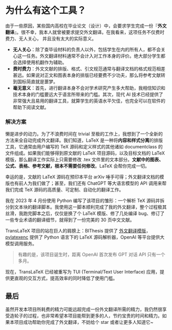 # 为什么有这个工具？

由于一些原因，某些国内高校在毕业论文（设计）中，会要求学生完成一份『**外文翻译**』。很不幸，我本人就曾被要求提交外文翻译。在我看来，这项任务不仅费时费力、无人关心， 并且没有太大的实际意义。

- **无人关心**：除了查毕设材料的负责人以外，包括学生在内的所有人，都不会关心这一任务。外文翻译材料通常不会计入对工作本身的评价。绝大部分学生都会选择使用机翻作为辅助。
- **费时费力**：外文文献的排版、格式、引文规范通常与翻译文档的格式规范相差甚远。如果说对正文和图表本身的排版已经要费不少功夫，那么将参考文献转到国标简直就是噩梦。
- **毫无意义**：首先，进行翻译本身不会对学术研究产生多大帮助，我相信知识和技术本身的门槛要远大于语言所带来的门槛。其次，现代 AI 技术已经提供了非常强大且易用的翻译工具，就算学生的英语水平欠佳，也完全可以在软件的帮助下阅读文献。

### 解决方案

懒是进步的动力。为了不浪费时间在 trivial 至极的工作上，我想到了一个全新的方法来全自动完成外文翻译。我们知道，LaTeX 是一种将**内容和样式分离**的排版工具，它通常由用户编写的 TeX 源码和定义样式的其他诸如 documentclass 的文件组成。如果我们能够得到原文献的 LaTeX 项目源码，以及目标文档的 LaTeX 模版，那么翻译工作实际上只需要修改 .tex 文件里的文本部分。**文献中的图表、公式、表格、参考文献，根本不需要任何修改**。LaTeX 会帮你完成一切。

幸运的是，文献的 LaTeX 源码在预印本平台 arXiv 唾手可得；外文翻译文档的模版也有前人为我们做了；甚至，我们还有 ChatGPT 等大语言模型的 API 调用来帮我们完成 TeX 源码的高质量、可定制、自动化的翻译工作。

我在 2023 年 4 月份使用 Python 编写了该项目的雏形：一个解析 TeX 源码并拆分到文本块的翻译脚本。我使用这一脚本顺利完成了我的外文翻译，整个过程极其丝滑，我跑完脚本之后，仅仅是换了个 LaTeX 模版、修了几处编译 bug、修订了一些专业术语的翻译细节，就得到了一份完美的 30 页中文文献。

TransLaTeX 项目的站在巨人的肩膀上：BIThesis 提供了 [外文翻译模版](https://github.com/BITNP/BIThesis/tree/main/templates/paper-translation)，[pylatexenc](https://github.com/phfaist/pylatexenc/) 提供了 Python 语言下的 LaTeX 源码解析器，OpenAI 等平台提供大模型调用服务。

> 有趣的是，该项目诞生时，距离 OpenAI 首次发布 GPT 对话 API 只有一个多月。

现在，TransLaTeX 已经被重写为 TUI (Terminal/Text User Interface) 应用，提供更直观的交互方式，提高效率的同时降低了使用门槛。

## 最后

虽然开发本项目所耗费的精力可能远超完成一份外文翻译所需的精力，我仍然很享受造轮子的过程，也非常希望本项目能帮到更多的人，节约宝贵的时间和精力。如果本项目成功帮助你完成了外文翻译，不妨给个 star 或者让更多人知道它~